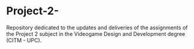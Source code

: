 # Project-2-
Repository dedicated to the updates and deliveries of the assignments of the Project 2 subject in the Videogame Design and Development degree (CITM - UPC).
